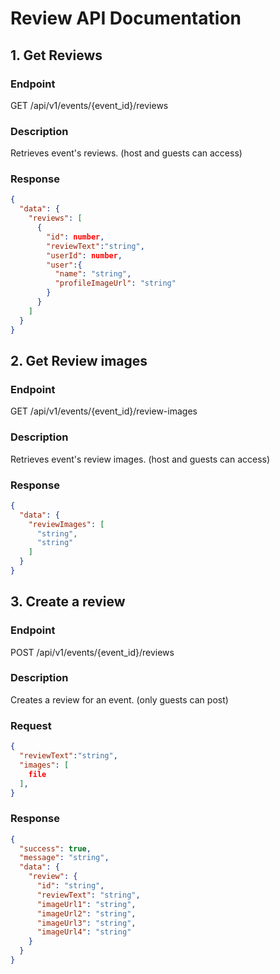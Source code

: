 # Review API Documentation

## 1. Get Reviews

### Endpoint

GET /api/v1/events/{event_id}/reviews

### Description

Retrieves event's reviews. (host and guests can access)

### Response

```json
{
  "data": {
    "reviews": [
      {
        "id": number,
        "reviewText":"string",
        "userId": number,
        "user":{
          "name": "string",
          "profileImageUrl": "string"
        }
      }
    ]
  }
}
```

## 2. Get Review images

### Endpoint

GET /api/v1/events/{event_id}/review-images

### Description

Retrieves event's review images. (host and guests can access)

### Response

```json
{
  "data": {
    "reviewImages": [
      "string",
      "string"
    ]
  }
}
```

## 3. Create a review

### Endpoint

POST /api/v1/events/{event_id}/reviews

### Description

Creates a review for an event. (only guests can post)

### Request

```json
{
  "reviewText":"string",
  "images": [
    file
  ],
}
```

### Response

```json
{
  "success": true,
  "message": "string",
  "data": {
    "review": {
      "id": "string",
      "reviewText": "string",
      "imageUrl1": "string",
      "imageUrl2": "string",
      "imageUrl3": "string",
      "imageUrl4": "string"
    }
  }
}
```
